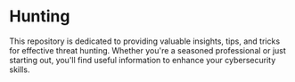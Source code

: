 # Hunting
This repository is dedicated to providing valuable insights, tips, and tricks for effective threat hunting. Whether you're a seasoned professional or just starting out, you'll find useful information to enhance your cybersecurity skills.
